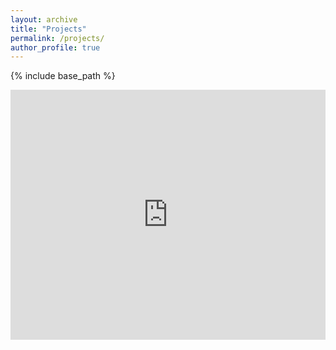 ```yaml
---
layout: archive
title: "Projects"
permalink: /projects/
author_profile: true
---
```


{% include base_path %}

<iframe src="https://www.google.com/maps/place/Pacific+Northwest+National+Laboratory+-+Sequim/@48.0751175,-123.7581196,9z/data=!4m5!3m4!1s0x548fc08ec70e73ed:0xc4b8676a7841482d!8m2!3d48.0773255!4d-123.0466648" width="100%" height="400" frameborder="0" scrolling="no"></iframe>

